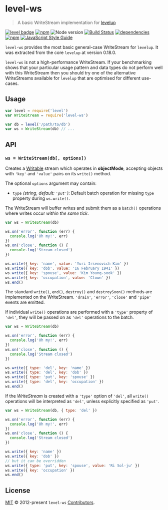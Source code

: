 # level-ws

> A basic WriteStream implementation for [levelup](https://github.com/level/levelup)

[![level badge][level-badge]](https://github.com/level/awesome)
[![npm](https://img.shields.io/npm/v/level-ws.svg)](https://www.npmjs.com/package/level-ws)
![Node version](https://img.shields.io/node/v/level-ws.svg)
[![Build Status](https://img.shields.io/travis/Level/level-ws.svg)](http://travis-ci.org/Level/level-ws)
[![dependencies](https://david-dm.org/Level/level-ws.svg)](https://david-dm.org/level/level-ws)
[![npm](https://img.shields.io/npm/dm/level-ws.svg)](https://www.npmjs.com/package/level-ws)
[![JavaScript Style Guide](https://img.shields.io/badge/code_style-standard-brightgreen.svg)](https://standardjs.com)

`level-ws` provides the most basic general-case WriteStream for `levelup`. It was extracted from the core `levelup` at version 0.18.0.

`level-ws` is not a high-performance WriteStream. If your benchmarking shows that your particular usage pattern and data types do not perform well with this WriteStream then you should try one of the alternative WriteStreams available for `levelup` that are optimised for different use-cases.

## Usage

```js
var level = require('level')
var WriteStream = require('level-ws')

var db = level('/path/to/db')
var ws = WriteStream(db) // ...
```

## API

### `ws = WriteStream(db[, options])`

Creates a [Writable](http://nodejs.org/docs/latest/api/stream.html#stream_class_stream_writable_1) stream which operates in **objectMode**, accepting objects with `'key'` and `'value'` pairs on its `write()` method.

The optional `options` argument may contain:

* `type` *(string, default: `'put'`)*: Default batch operation for missing `type` property during `ws.write()`.

The WriteStream will buffer writes and submit them as a `batch()` operations where writes occur *within the same tick*.

```js
var ws = WriteStream(db)

ws.on('error', function (err) {
  console.log('Oh my!', err)
})
ws.on('close', function () {
  console.log('Stream closed')
})

ws.write({ key: 'name', value: 'Yuri Irsenovich Kim' })
ws.write({ key: 'dob', value: '16 February 1941' })
ws.write({ key: 'spouse', value: 'Kim Young-sook' })
ws.write({ key: 'occupation', value: 'Clown' })
ws.end()
```

The standard `write()`, `end()`, `destroy()` and `destroySoon()` methods are implemented on the WriteStream. `'drain'`, `'error'`, `'close'` and `'pipe'` events are emitted.

If individual `write()` operations are performed with a `'type'` property of `'del'`, they will be passed on as `'del'` operations to the batch.

```js
var ws = WriteStream(db)

ws.on('error', function (err) {
  console.log('Oh my!', err)
})
ws.on('close', function () {
  console.log('Stream closed')
})

ws.write({ type: 'del', key: 'name' })
ws.write({ type: 'del', key: 'dob' })
ws.write({ type: 'put', key: 'spouse' })
ws.write({ type: 'del', key: 'occupation' })
ws.end()
```

If the *WriteStream* is created with a `'type'` option of `'del'`, all `write()` operations will be interpreted as `'del'`, unless explicitly specified as `'put'`.

```js
var ws = WriteStream(db, { type: 'del' })

ws.on('error', function (err) {
  console.log('Oh my!', err)
})
ws.on('close', function () {
  console.log('Stream closed')
})

ws.write({ key: 'name' })
ws.write({ key: 'dob' })
// but it can be overridden
ws.write({ type: 'put', key: 'spouse', value: 'Ri Sol-ju' })
ws.write({ key: 'occupation' })
ws.end()
```

## License

[MIT](./LICENSE.md) © 2012-present `level-ws` [Contributors](./CONTRIBUTORS.md).

[level-badge]: http://leveldb.org/img/badge.svg
